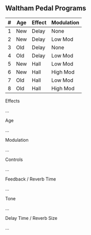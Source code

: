 ## Waltham Pedal Programs

| # | Age | Effect  | Modulation   |
|---|-----|---------|--------------|
| 1 | New | Delay   | None         |
| 2 | New | Delay   | Low Mod      |
| 3 | Old | Delay   | None         |
| 4 | Old | Delay   | Low Mod      |
| 5 | New | Hall    | Low Mod      |
| 6 | New | Hall    | High Mod     |
| 7 | Old | Hall    | Low Mod      |
| 8 | Old | Hall    | High Mod     |

Effects

...

Age

...

Modulation

...

Controls

...

Feedback / Reverb Time

...

Tone

...

Delay Time / Reverb Size

...
